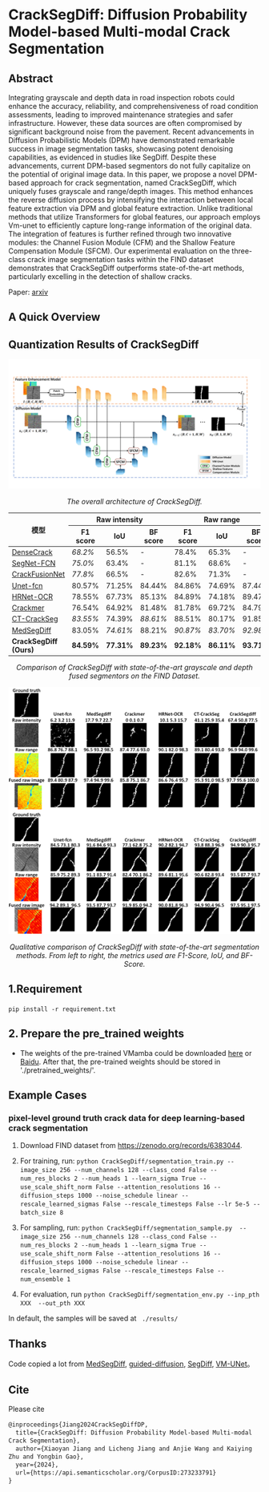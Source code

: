 # CrackSegDiff: Diffusion Probability Model-based Multi-modal Crack Segmentation

## Abstract

Integrating grayscale and depth data in road inspection robots could enhance the accuracy, reliability, and comprehensiveness of road condition assessments, leading to improved maintenance strategies and safer infrastructure. However, these data sources are often compromised by significant background noise from the pavement. Recent advancements in Diffusion Probabilistic Models (DPM) have demonstrated remarkable success in image segmentation tasks, showcasing potent denoising capabilities, as evidenced in studies like SegDiff. Despite these advancements, current DPM-based segmentors do not fully capitalize on the potential of original image data. In this paper, we propose a novel DPM-based approach for crack segmentation, named CrackSegDiff, which uniquely fuses grayscale and range/depth images. This method enhances the reverse diffusion process by intensifying the interaction between local feature extraction via DPM and global feature extraction. Unlike traditional methods that utilize Transformers for global features, our approach employs Vm-unet to efficiently capture long-range information of the original data. The integration of features is further refined through two innovative modules: the Channel Fusion Module (CFM) and the Shallow Feature Compensation Module (SFCM). Our experimental evaluation on the three-class crack image segmentation tasks within the FIND dataset demonstrates that CrackSegDiff outperforms state-of-the-art methods, particularly excelling in the detection of shallow cracks.

Paper: [arxiv](https://arxiv.org/abs/2410.08100)

## A Quick Overview 

## Quantization Results of CrackSegDiff

<div align="center">

  <img width=680 src="https://github.com/sky-visionX/CrackSegDiff/blob/CrackSegdiff/1.png">
    <p><em>The overall architecture of CrackSegDiff.</em></p>
    
  <table>
    <thead>
      <tr>
        <th rowspan="2">模型</th>
        <th colspan="3">Raw intensity</th>
        <th colspan="3">Raw range</th>
        <th colspan="3">Fused raw image</th>
      </tr>
      <tr>
        <th>F1 score</th>
        <th>IoU</th>
        <th>BF score</th>
        <th>F1 score</th>
        <th>IoU</th>
        <th>BF score</th>
        <th>F1 score</th>
        <th>IoU</th>
        <th>BF score</th>
      </tr>
    </thead>
    <tbody>
      <tr>
        <td><a href="https://www.sciencedirect.com/science/article/pii/S0926580522005489">DenseCrack</a></td>
        <td><em>68.2%</em></td>
        <td>56.5%</td>
        <td>-</td>
        <td>78.4%</td>
        <td>65.3%</td>
        <td>-</td>
        <td>81.5%</td>
        <td>69.7%</td>
        <td>-</td>
      </tr>
      <tr>
        <td><a href="https://www.sciencedirect.com/science/article/pii/S0926580522005489">SegNet-FCN</a></td>
        <td><em>75.0%</em></td>
        <td>63.4%</td>
        <td>-</td>
        <td>81.1%</td>
        <td>68.6%</td>
        <td>-</td>
        <td>84.0%</td>
        <td>72.9%</td>
        <td>-</td>
      </tr>
      <tr>
        <td><a href="https://www.sciencedirect.com/science/article/pii/S0926580522005489">CrackFusionNet</a></td>
        <td><em>77.8%</em></td>
        <td>66.5%</td>
        <td>-</td>
        <td>82.6%</td>
        <td>71.3%</td>
        <td>-</td>
        <td>86.8%</td>
        <td>77.3%</td>
        <td>-</td>
      </tr>
      <tr>
        <td><a href="https://www.sciencedirect.com/science/article/pii/S0926580522005489">Unet-fcn</a></td>
        <td>80.57%</td>
        <td>71.25%</td>
        <td>84.44%</td>
        <td>84.86%</td>
        <td>74.69%</td>
        <td>87.44%</td>
        <td>89.84%</td>
        <td>82.53%</td>
        <td>91.56%</td>
      </tr>
      <tr>
        <td><a href="https://github.com/HRNet/HRNet-Semantic-Segmentation">HRNet-OCR</a></td>
        <td>78.55%</td>
        <td>67.73%</td>
        <td>85.13%</td>
        <td>84.89%</td>
        <td>74.18%</td>
        <td>89.47%</td>
        <td>85.07%</td>
        <td>75.55%</td>
        <td>90.05%</td>
      </tr>
      <tr>
        <td><a href="https://github.com/zZhiG/crackmer">Crackmer</a></td>
        <td>76.54%</td>
        <td>64.92%</td>
        <td>81.48%</td>
        <td>81.78%</td>
        <td>69.72%</td>
        <td>84.79%</td>
        <td>87.32%</td>
        <td>78.25%</td>
        <td>89.93%</td>
      </tr>
      <tr>
        <td><a href="https://github.com/HqiTao/CT-crackseg">CT-CrackSeg</a></td>
        <td><em>83.55%</em></td>
        <td>74.39%</td>
        <td><em>88.61%</em></td>
        <td>88.51%</td>
        <td>80.17%</td>
        <td>91.85%</td>
        <td>92.75%</td>
        <td>87.06%</td>
        <td>95.03%</td>
      </tr>
      <tr>
        <td><a href="https://github.com/MedicineToken/MedSegDiff">MedSegDiff</a></td>
        <td>83.05%</td>
        <td><em>74.61%</em></td>
        <td>88.21%</td>
        <td><em>90.87%</em></td>
        <td><em>83.70%</em></td>
        <td><em>92.98%</em></td>
        <td><em>95.03%</em></td>
        <td><em>90.77%</em></td>
        <td><em>96.50%</em></td>
      </tr>
      <tr>
        <td><strong>CrackSegDiff (Ours)</strong></td>
        <td><strong>84.59%</strong></td>
        <td><strong>77.31%</strong></td>
        <td><strong>89.23%</strong></td>
        <td><strong>92.18%</strong></td>
        <td><strong>86.11%</strong></td>
        <td><strong>93.71%</strong></td>
        <td><strong>95.58%</strong></td>
        <td><strong>91.90%</strong></td>
        <td><strong>96.63%</strong></td>
      </tr>
    </tbody>
  </table>
  <p><em>Comparison of CrackSegDiff with state-of-the-art grayscale and depth fused segmentors on the FIND Dataset.</em></p>
  
  <img width=680 src="https://github.com/sky-visionX/CrackSegDiff/blob/CrackSegdiff/2.png">
    <p><em>Qualitative comparison of CrackSegDiff with state-of-the-art segmentation methods. From left to right, the metrics used are F1-Score, IoU, and BF-Score.</em></p>
</div>

## 1.Requirement

``pip install -r requirement.txt``

## 2. Prepare the pre_trained weights

- The weights of the pre-trained VMamba could be downloaded [here](https://github.com/MzeroMiko/VMamba) or [Baidu](https://pan.baidu.com/s/1ci_YvPPEiUT2bIIK5x8Igw?pwd=wnyy). After that, the pre-trained weights should be stored in './pretrained_weights/'.

## Example Cases
### pixel-level ground truth crack data for deep learning-based crack segmentation
1. Download FIND dataset from https://zenodo.org/records/6383044.
  
2. For training, run: ``python CrackSegDiff/segmentation_train.py --image_size 256 --num_channels 128 --class_cond False --num_res_blocks 2 --num_heads 1 --learn_sigma True --use_scale_shift_norm False --attention_resolutions 16 --diffusion_steps 1000 --noise_schedule linear --rescale_learned_sigmas False --rescale_timesteps False --lr 5e-5 --batch_size 8``

3. For sampling, run: ``python CrackSegDiff/segmentation_sample.py  --image_size 256 --num_channels 128 --class_cond False --num_res_blocks 2 --num_heads 1 --learn_sigma True --use_scale_shift_norm False --attention_resolutions 16 --diffusion_steps 1000 --noise_schedule linear --rescale_learned_sigmas False --rescale_timesteps False --num_ensemble 1``

4. For evaluation, run ``python CrackSegDiff/segmentation_env.py --inp_pth XXX  --out_pth XXX``

In default, the samples will be saved at `` ./results/`` 

## Thanks
Code copied a lot from [MedSegDiff](https://github.com/MedicineToken/MedSegDiff), [guided-diffusion](https://github.com/openai/guided-diffusion), [SegDiff](https://github.com/tomeramit/SegDiff), [VM-UNet](https://github.com/JCruan519/VM-UNet)。
## Cite
Please cite
~~~
@inproceedings{Jiang2024CrackSegDiffDP,
  title={CrackSegDiff: Diffusion Probability Model-based Multi-modal Crack Segmentation},
  author={Xiaoyan Jiang and Licheng Jiang and Anjie Wang and Kaiying Zhu and Yongbin Gao},
  year={2024},
  url={https://api.semanticscholar.org/CorpusID:273233791}
}
~~~
